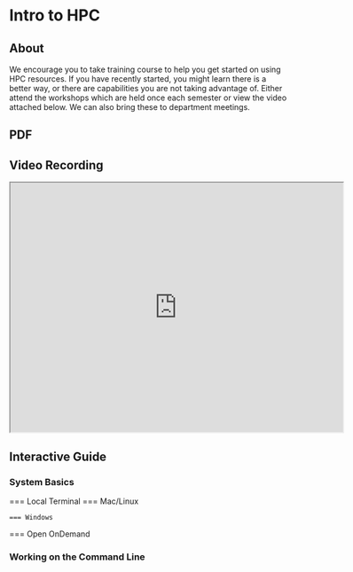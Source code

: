 # Intro to HPC 

## About

We encourage you to take training course to help you get started on using HPC resources. If you have recently started, you might learn there is a better way, or there are capabilities you are not taking advantage of. Either attend the workshops which are held once each semester or view the video attached below. We can also bring these to department meetings.

## PDF 


<center>
        <object data="files/IntroToHPC.Fall2023.pdf" 
                width="800"
                height="500"> 
        </object> 
</center>

## Video Recording

<iframe width="600" height="450" src="https://www.youtube.com/embed/xlgL6u1jkVI" allowfullscreen></iframe>

## Interactive Guide

### System Basics

=== Local Terminal
    === Mac/Linux
    
    === Windows
=== Open OnDemand

### Working on the Command Line
